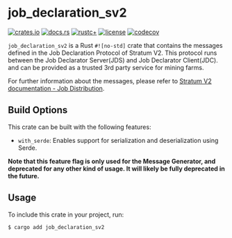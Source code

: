 # job_declaration_sv2

[![crates.io](https://img.shields.io/crates/v/job_declaration_sv2.svg)](https://crates.io/crates/job_declaration_sv2)
[![docs.rs](https://docs.rs/job_declaration_sv2/badge.svg)](https://docs.rs/job_declaration_sv2)
[![rustc+](https://img.shields.io/badge/rustc-1.75.0%2B-lightgrey.svg)](https://blog.rust-lang.org/2023/12/28/Rust-1.75.0.html)
[![license](https://img.shields.io/badge/license-MIT%2FApache--2.0-blue.svg)](https://github.com/stratum-mining/stratum/blob/main/LICENSE.md)
[![codecov](https://codecov.io/gh/stratum-mining/stratum/branch/main/graph/badge.svg)](https://app.codecov.io/gh/stratum-mining/stratum/tree/main/protocols%2Fv2%2Fjob_declaration_sv2)

`job_declaration_sv2` is a Rust `#![no-std]` crate that contains the messages defined in the Job Declaration Protocol of Stratum V2.
This protocol runs between the Job Declarator Server(JDS) and Job Declarator Client(JDC). and can be
provided as a trusted 3rd party service for mining farms.

For further information about the messages, please refer to [Stratum V2 documentation - Job Distribution](https://stratumprotocol.org/specification/06-Job-Declaration-Protocol/).

## Build Options

This crate can be built with the following features:
- `with_serde`: Enables support for serialization and deserialization using Serde.

**Note that this feature flag is only used for the Message Generator, and deprecated for any other
kind of usage. It will likely be fully deprecated in the future.**

## Usage

To include this crate in your project, run:

```bash
$ cargo add job_declaration_sv2
```

